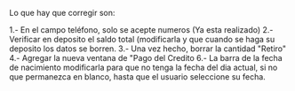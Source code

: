 Lo que hay que corregir son:

1.- En el campo teléfono, solo se acepte numeros (Ya esta realizado)
2.- Verificar en deposito el saldo total (modificarla y que cuando se haga su deposito los datos se borren.
3.- Una vez hecho, borrar la cantidad "Retiro"
4.- Agregar la nueva ventana de "Pago del Credito
6.- La barra de la fecha de nacimiento modificarla para que no tenga la fecha del dia actual, si no que permanezca en blanco, hasta que el usuario seleccione su fecha.
